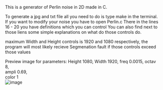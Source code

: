 This is a generator of Perlin noise in 2D made in C.

To generate a jpg and txt file all you need to do is type 
make in the terminal.
If you want to modify your noise you have to open Perlin.c
There in the lines 16 - 20 you have definitions which you can 
control
You can also find next to those liens some simple explanations on
what do those controls do.

maximum Width and Height
controls is 1920 and 1080 respectively, the program will most likely recieve
Segmenation fault if those controls exceed those values

Preview image for parameters:
Height  1080,
Width   1920,
freq    0.0015, 
octav   8,    
ampli   0.69,  
color   1     
![image](https://github.com/user-attachments/assets/8e6d71cd-e9e9-4c15-81c2-7f950d2b73d3)


